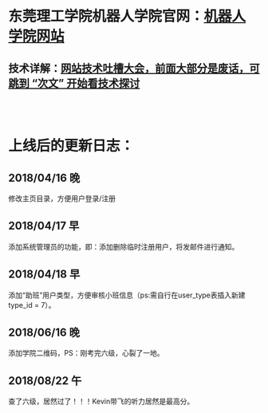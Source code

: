 东莞理工学院机器人学院官网：[机器人学院网站](http://www.robotacademy.top)
===


技术详解：[网站技术吐槽大会，前面大部分是废话，可跳到 “次文” 开始看技术探讨](https://mp.weixin.qq.com/s?__biz=MzI4MjkzNDI4Ng==&mid=2247483872&idx=1&sn=71c3a31f0847ad6894ae3ba1961fb732&chksm=eb932c81dce4a597ae71f0578dd027e37ad96c421ffd85f806509802919650239d79f046095d&scene=0#rd)
---

<br> <br>

# 上线后的更新日志：

## 2018/04/16 晚
修改主页目录，方便用户登录/注册

## 2018/04/17 早
添加系统管理员的功能，即：添加删除临时注册用户，将发邮件进行通知。

## 2018/04/18 早
添加“助班”用户类型，方便审核小班信息（ps:需自行在user_type表插入新建type_id = 7）。

## 2018/06/16 晚
添加学院二维码，PS：刚考完六级，心裂了一地。

## 2018/08/22 午
查了六级，居然过了！！！Kevin带飞的听力居然是最高分。
